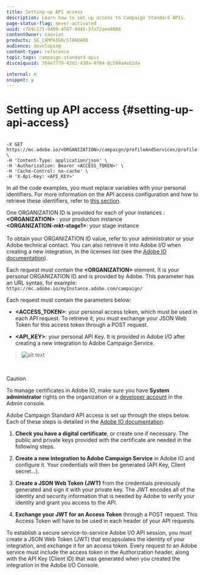 ```yaml
---
title: Setting-up API access
description: Learn how to set up access to Campaign Standard APIs.
page-status-flag: never-activated
uuid: c7b9c171-0409-4707-9d45-3fa72aee8008
contentOwner: sauviat
products: SG_CAMPAIGN/STANDARD
audience: developing
content-type: reference
topic-tags: campaign-standard-apis
discoiquuid: 304e7779-42d2-430a-9704-8c599a4eb1da

internal: n
snippet: y
---
```


# Setting up API access {#setting-up-api-access}

```

-X GET https://mc.adobe.io/<ORGANIZATION>/campaign/profileAndServices/profile \
-H 'Content-Type: application/json' \
-H 'Authorization: Bearer <ACCESS_TOKEN>' \
-H 'Cache-Control: no-cache' \
-H 'X-Api-Key: <API_KEY>'

```

In all the code examples, you must replace variables with your personal identifiers. For more information on the API access configuration and how to retrieve these identifiers, refer to [this section](#setting-up-api-access).

<aside class="notice">One ORGANIZATION ID is provided for each of your instances :<br/><b>&lt;ORGANIZATION&gt;</b> : your production instance<br/><b>&lt;ORGANIZATION-mkt-stage1&gt;</b>: your stage instance<br/><br>To obtain your ORGANIZATION ID value, refer to your administrator or your Adobe technical contact. You can also retrieve it into Adobe I/O when creating a new integration, in the licenses list (see the <a href="https://www.adobe.io/authentication.html">Adobe IO documentation</a>).

Each request must contain the **&lt;ORGANIZATION&gt;** element. It is your personal ORGANIZATION ID and is provided by Adobe. This parameter has an URL syntax, for example:
`https://mc.adobe.io/myInstance.adobe.com/campaign/`

Each request must contain the parameters below:

* **&lt;ACCESS_TOKEN&gt;**: your personal access token, which must be used in each API request. To retrieve it, you must exchange your JSON Web Token for this access token through a POST request.

* **&lt;API_KEY&gt;**: your personal API Key. It is provided in Adobe I/O after creating a new integration to Adobe Campaign Service.

> ![alt text](/images/tenant.png)

<br/>

>[!CAUTION]
>
>To manage certificates in Adobe IO, make sure you have <b>System administrator</b> rights on the organization or a <a href="https://helpx.adobe.com/enterprise/using/manage-developers.html">developer account</a> in the Admin console.

Adobe Campaign Standard API access is set up through the steps below. Each of these steps is detailed in the [Adobe IO documentation](https://www.adobe.io/authentication/auth-methods.html#!AdobeDocs/adobeio-auth/master/AuthenticationOverview/ServiceAccountIntegration.md).

1. **Check you have a digital certificate**, or create one if necessary. The public and private keys provided with the certificate are needed in the following steps.

1. **Create a new integration to Adobe Campaign Service** in Adobe IO and configure it. Your credentials will then be generated (API Key, Client secret...).

1. **Create a JSON Web Token (JWT)** from the credentials previously generated and sign it with your private key. The JWT encodes all of the identity and security information that is needed by Adobe to verify your identity and grant you access to the API.

1. **Exchange your JWT for an Access Token** through a POST request. This Access Token will have to be used in each header of your API requests.

<aside class="notice">To establish a secure service-to-service Adobe I/O API session, you must create a JSON Web Token (JWT) that encapsulates the identity of your integration, and exchange it for an access token. Every request to an Adobe service must include the access token in the Authorization header, along with the API Key (Client ID) that was generated when you created the integration in the Adobe I/O Console.